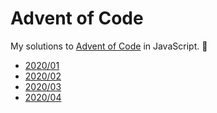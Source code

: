 # Advent of Code

My solutions to
[Advent of Code](https://adventofcode.com/)
in JavaScript.
:santa:

- [2020/01](./2020/01.md)
- [2020/02](./2020/02.md)
- [2020/03](./2020/03.md)
- [2020/04](./2020/04.md)
